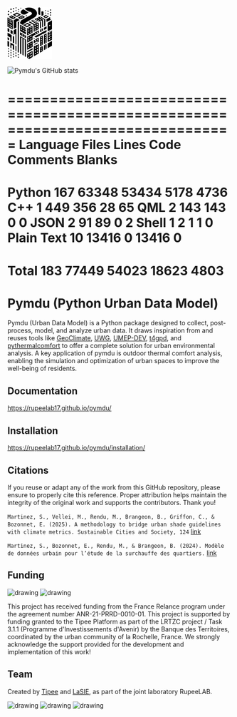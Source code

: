 <img src="figures/logo-pymdu.png" alt="drawing" width="100"/>

![Pymdu's GitHub stats](https://github-readme-stats.vercel.app/api?username=rupeelab17&show_icons=true&theme=radical)

===============================================================================
 Language            Files        Lines         Code     Comments       Blanks
===============================================================================
 Python                167        63348        53434         5178         4736
 C++                     1          449          356           28           65
 QML                     2          143          143            0            0
 JSON                    2           91           89            0            2
 Shell                   1            2            1            1            0
 Plain Text             10        13416            0        13416            0
===============================================================================
 Total                 183        77449        54023        18623         4803
===============================================================================

# Pymdu (Python Urban Data Model)

Pymdu (Urban Data Model) is a Python package designed to collect, post-process, model, and analyze urban data. It draws
inspiration from and reuses tools like [GeoClimate][4], [UWG][3], [UMEP-DEV][2], [t4gpd][1], and [pythermalcomfort][5]
to offer a complete
solution for urban environmental analysis. A key application of pymdu is outdoor thermal comfort analysis, enabling the
simulation and optimization of urban spaces to improve the well-being of residents.


## Documentation

https://rupeelab17.github.io/pymdu/

## Installation

https://rupeelab17.github.io/pymdu/installation/

## Citations

If you reuse or adapt any of the work from this GitHub repository, please ensure to properly cite this reference. Proper
attribution helps maintain the integrity of the original work and supports the contributors.
Thank you!

```Martinez, S., Vellei, M., Rendu, M., Brangeon, B., Griffon, C., & Bozonnet, E. (2025). A methodology to bridge urban shade guidelines with climate metrics. Sustainable Cities and Society, 124``` [link][6]

```Martinez, S., Bozonnet, E., Rendu, M., & Brangeon, B. (2024). Modèle de données urbain pour l’étude de la surchauffe des quartiers.``` [link][7] 


[1]: https://github.com/thomas-leduc/t4gpd

[2]: https://github.com/UMEP-dev/UMEP

[3]: https://urbanmicroclimate.scripts.mit.edu/umc.php

[4]: https://github.com/orbisgis/geoclimate

[5]: https://github.com/CenterForTheBuiltEnvironment/pythermalcomfort

[6]: https://www.sciencedirect.com/science/article/pii/S2210670725001994?via%3Dihub

[7]: https://hal.science/EC-NANTES/hal-04599209v1

## Funding
 <img src="figures/Logo_France_Relance_vert.png" alt="drawing" width="80"/>    <img src="figures/logo-zerocarbone.svg" alt="drawing" width="80"/>

This project has received funding from the France Relance program under the agreement number ANR-21-PRRD-0010-01. This project is supported by funding granted to the Tipee Platform as part of the LRTZC project / Task 3.1.1 (Programme d'Investissements d'Avenir) by the Banque des Territoires, coordinated by the urban community of la Rochelle, France. 
We strongly acknowledge the support provided for the development and implementation of this work!

## Team
Created by [Tipee](https://plateforme-tipee.com/) and [LaSIE](https://lasie.univ-larochelle.fr/), as part of the joint laboratory RupeeLAB.

<img src="figures/logo-lasie.png" alt="drawing" width="80"/>  <img src="figures/logo_tipee.jpeg" alt="drawing" width="80"/>  <img src="figures/logo_rupeelab.jpg" alt="drawing" width="80"/>
